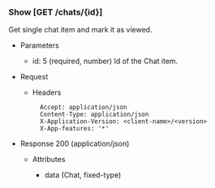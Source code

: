 ### Show [GET /chats/{id}]

Get single chat item and mark it as viewed.

+ Parameters
    + id: 5 (required, number) 
        Id of the Chat item.

+ Request
    + Headers

            Accept: application/json
            Content-Type: application/json
            X-Application-Version: <client-name>/<version>
            X-App-features: '*'

+ Response 200 (application/json)

    + Attributes
    
        + data (Chat, fixed-type)

<!-- include(../error_responses.md) -->
